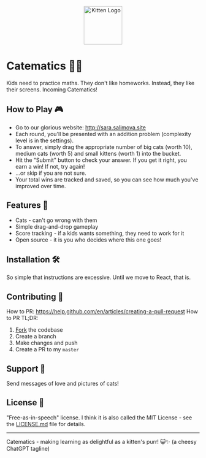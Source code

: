 <p align="center">
  <img src="https://coderoo.com.au/projects/sarasoft/images/kitten_lg.png" alt="Kitten Logo" height="100"/>
</p>

# Catematics 🐾🔢

Kids need to practice maths. They don't like homeworks. Instead, they like their screens. Incoming Catematics!

## How to Play 🎮

- Go to our glorious website: http://sara.salimova.site
- Each round, you'll be presented with an addition problem (complexity level is in the settings).
- To answer, simply drag the appropriate number of big cats (worth 10), medium cats (worth 5) and small kittens (worth 1) into the bucket.
- Hit the "Submit" button to check your answer. If you get it right, you earn a win! If not, try again!
- ...or skip if you are not sure.
- Your total wins are tracked and saved, so you can see how much you've improved over time.

## Features 🌟

- Cats - can't go wrong with them
- Simple drag-and-drop gameplay
- Score tracking - if a kids wants something, they need to work for it
- Open source - it is you who decides where this one goes!

## Installation 🛠️

So simple that instructions are excessive. Until we move to React, that is.

## Contributing 🤝

How to PR: https://help.github.com/en/articles/creating-a-pull-request
How to PR TL;DR:

1. [Fork](https://help.github.com/en/articles/fork-a-repo) the codebase
2. Create a branch
3. Make changes and push
4. Create a PR to my `master`

## Support 🙌

Send messages of love and pictures of cats!

## License 📄

"Free-as-in-speech" license. I think it is also called the MIT License - see the [LICENSE.md](LICENSE) file for details.

---

Catematics - making learning as delightful as a kitten's purr! 😺✨ (a cheesy ChatGPT tagline)
